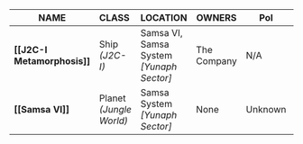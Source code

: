 
| **NAME**                    | **CLASS**                  | **LOCATION**                             | **OWNERS**  | **PoI** | **GoI** |
| --------------------------- | :------------------------- | ---------------------------------------- | ----------- | ------- | ------- |
| **[[J2C-I Metamorphosis]]** | Ship *(J2C-I)*             | Samsa VI, Samsa System *[Yunaph Sector]* | The Company | N/A     | N/A     |
| **[[Samsa VI]]**            | Planet<br>*(Jungle World)* | Samsa System *[Yunaph Sector]*           | None        | Unknown | Unknown |
